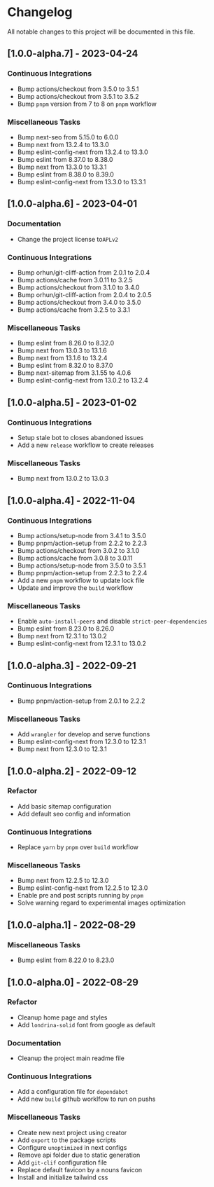 # Changelog

All notable changes to this project will be documented in this file.

## [1.0.0-alpha.7] - 2023-04-24

### <!-- 07 -->Continuous Integrations

- Bump actions/checkout from 3.5.0 to 3.5.1 
- Bump actions/checkout from 3.5.1 to 3.5.2 
- Bump `pnpm` version from 7 to 8 on `pnpm` workflow

### <!-- 08 -->Miscellaneous Tasks

- Bump next-seo from 5.15.0 to 6.0.0 
- Bump next from 13.2.4 to 13.3.0 
- Bump eslint-config-next from 13.2.4 to 13.3.0 
- Bump eslint from 8.37.0 to 8.38.0 
- Bump next from 13.3.0 to 13.3.1 
- Bump eslint from 8.38.0 to 8.39.0 
- Bump eslint-config-next from 13.3.0 to 13.3.1 

## [1.0.0-alpha.6] - 2023-04-01

### <!-- 05 -->Documentation

- Change the project license to`APLv2`

### <!-- 07 -->Continuous Integrations

- Bump orhun/git-cliff-action from 2.0.1 to 2.0.4 
- Bump actions/cache from 3.0.11 to 3.2.5 
- Bump actions/checkout from 3.1.0 to 3.4.0 
- Bump orhun/git-cliff-action from 2.0.4 to 2.0.5 
- Bump actions/checkout from 3.4.0 to 3.5.0 
- Bump actions/cache from 3.2.5 to 3.3.1 

### <!-- 08 -->Miscellaneous Tasks

- Bump eslint from 8.26.0 to 8.32.0 
- Bump next from 13.0.3 to 13.1.6 
- Bump next from 13.1.6 to 13.2.4 
- Bump eslint from 8.32.0 to 8.37.0 
- Bump next-sitemap from 3.1.55 to 4.0.6 
- Bump eslint-config-next from 13.0.2 to 13.2.4 

## [1.0.0-alpha.5] - 2023-01-02

### <!-- 07 -->Continuous Integrations

- Setup stale bot to closes abandoned issues
- Add a new `release` workflow to create releases

### <!-- 08 -->Miscellaneous Tasks

- Bump next from 13.0.2 to 13.0.3 

## [1.0.0-alpha.4] - 2022-11-04

### <!-- 07 -->Continuous Integrations

- Bump actions/setup-node from 3.4.1 to 3.5.0
- Bump pnpm/action-setup from 2.2.2 to 2.2.3
- Bump actions/checkout from 3.0.2 to 3.1.0
- Bump actions/cache from 3.0.8 to 3.0.11
- Bump actions/setup-node from 3.5.0 to 3.5.1
- Bump pnpm/action-setup from 2.2.3 to 2.2.4
- Add a new `pnpm` workflow to update lock file
- Update and improve the `build` workflow

### <!-- 08 -->Miscellaneous Tasks

- Enable `auto-install-peers` and disable `strict-peer-dependencies`
- Bump eslint from 8.23.0 to 8.26.0
- Bump next from 12.3.1 to 13.0.2
- Bump eslint-config-next from 12.3.1 to 13.0.2

## [1.0.0-alpha.3] - 2022-09-21

### <!-- 07 -->Continuous Integrations

- Bump pnpm/action-setup from 2.0.1 to 2.2.2

### <!-- 08 -->Miscellaneous Tasks

- Add `wrangler` for develop and serve functions
- Bump eslint-config-next from 12.3.0 to 12.3.1
- Bump next from 12.3.0 to 12.3.1

## [1.0.0-alpha.2] - 2022-09-12

### <!-- 04 -->Refactor

- Add basic sitemap configuration
- Add default seo config and information

### <!-- 07 -->Continuous Integrations

- Replace `yarn` by `pnpm` over `build` workflow

### <!-- 08 -->Miscellaneous Tasks

- Bump next from 12.2.5 to 12.3.0
- Bump eslint-config-next from 12.2.5 to 12.3.0
- Enable pre and post scripts running by `pnpm`
- Solve warning regard to experimental images optimization

## [1.0.0-alpha.1] - 2022-08-29

### <!-- 08 -->Miscellaneous Tasks

- Bump eslint from 8.22.0 to 8.23.0

## [1.0.0-alpha.0] - 2022-08-29

### <!-- 04 -->Refactor

- Cleanup home page and styles
- Add `londrina-solid` font from google as default

### <!-- 05 -->Documentation

- Cleanup the project main readme file

### <!-- 07 -->Continuous Integrations

- Add a configuration file for `dependabot`
- Add new `build` github worklfow to run on pushs

### <!-- 08 -->Miscellaneous Tasks

- Create new next project using creator
- Add `export` to the package scripts
- Configure `unoptimized` in next configs
- Remove api folder due to static generation
- Add `git-clif` configuration file
- Replace default favicon by a nouns favicon
- Install and initialize tailwind css

<!-- generated by git-cliff -->
